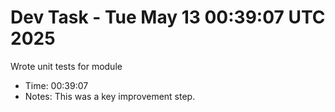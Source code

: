 # Dev Task - Tue May 13 00:39:07 UTC 2025
Wrote unit tests for module
- Time: 00:39:07
- Notes: This was a key improvement step.

